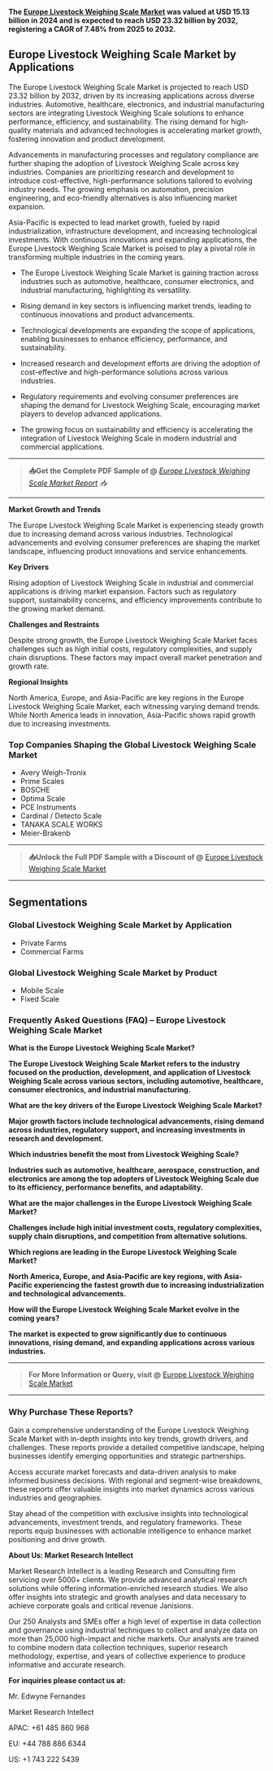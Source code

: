 <p><strong>The <a href="https://www.marketresearchintellect.com/download-sample/?rid=582993&amp;utm_source=Pulse-April-Europe&amp;utm_medium=852">Europe Livestock Weighing Scale Market</a> was valued at USD 15.13 billion in 2024 and is expected to reach USD 23.32 billion by 2032, registering a CAGR of 7.48% from 2025 to 2032.</strong></p><h2>Europe Livestock Weighing Scale Market by Applications&nbsp;</h2><p><p>The Europe Livestock Weighing Scale Market is projected to reach USD 23.32 billion by 2032, driven by its increasing applications across diverse industries. Automotive, healthcare, electronics, and industrial manufacturing sectors are integrating Livestock Weighing Scale solutions to enhance performance, efficiency, and sustainability. The rising demand for high-quality materials and advanced technologies is accelerating market growth, fostering innovation and product development.</p><p>Advancements in manufacturing processes and regulatory compliance are further shaping the adoption of Livestock Weighing Scale across key industries. Companies are prioritizing research and development to introduce cost-effective, high-performance solutions tailored to evolving industry needs. The growing emphasis on automation, precision engineering, and eco-friendly alternatives is also influencing market expansion.</p><p>Asia-Pacific is expected to lead market growth, fueled by rapid industrialization, infrastructure development, and increasing technological investments. With continuous innovations and expanding applications, the Europe Livestock Weighing Scale Market is poised to play a pivotal role in transforming multiple industries in the coming years.</p></p><ul><li><p>The Europe Livestock Weighing Scale Market is gaining traction across industries such as automotive, healthcare, consumer electronics, and industrial manufacturing, highlighting its versatility.</p></li><li><p>Rising demand in key sectors is influencing market trends, leading to continuous innovations and product advancements.</p></li><li><p>Technological developments are expanding the scope of applications, enabling businesses to enhance efficiency, performance, and sustainability.</p></li><li><p>Increased research and development efforts are driving the adoption of cost-effective and high-performance solutions across various industries.</p></li><li><p>Regulatory requirements and evolving consumer preferences are shaping the demand for Livestock Weighing Scale, encouraging market players to develop advanced applications.</p></li><li><p>The growing focus on sustainability and efficiency is accelerating the integration of Livestock Weighing Scale in modern industrial and commercial applications.</p></li></ul><hr /><blockquote><p><strong><span class="font-[700]">📥Get the Complete PDF Sample of @ </span></strong><em><span class="font-[700]"><a href="https://www.marketresearchintellect.com/download-sample/?rid=582993&amp;utm_source=Pulse-April-Europe&amp;utm_medium=852" target="_blank" data-tracking-control-name="article-ssr-frontend-pulse_little-text-block" data-tracking-will-navigate="" data-test-link="">Europe Livestock Weighing Scale Market Report</a>&nbsp;📥</span></em></p></blockquote><hr /><p class="" data-start="77" data-end="360"><strong data-start="77" data-end="105">Market Growth and Trends</strong></p><p class="" data-start="77" data-end="360">The Europe Livestock Weighing Scale Market is experiencing steady growth due to increasing demand across various industries. Technological advancements and evolving consumer preferences are shaping the market landscape, influencing product innovations and service enhancements.</p><p class="" data-start="362" data-end="606"><strong data-start="362" data-end="377">Key Drivers</strong></p><p class="" data-start="362" data-end="606">Rising adoption of Livestock Weighing Scale in industrial and commercial applications is driving market expansion. Factors such as regulatory support, sustainability concerns, and efficiency improvements contribute to the growing market demand.</p><p class="" data-start="608" data-end="849"><strong data-start="608" data-end="637">Challenges and Restraints</strong></p><p class="" data-start="608" data-end="849">Despite strong growth, the Europe Livestock Weighing Scale Market faces challenges such as high initial costs, regulatory complexities, and supply chain disruptions. These factors may impact overall market penetration and growth rate.</p><p class="" data-start="851" data-end="1095"><strong data-start="851" data-end="872">Regional Insights</strong></p><p class="" data-start="851" data-end="1095">North America, Europe, and Asia-Pacific are key regions in the Europe Livestock Weighing Scale Market, each witnessing varying demand trends. While North America leads in innovation, Asia-Pacific shows rapid growth due to increasing investments.</p><p><h3>Top Companies Shaping the Global Livestock Weighing Scale Market </h3><ul><li>Avery Weigh-Tronix</li><li>Prime Scales</li><li>BOSCHE</li><li>Optima Scale</li><li>PCE Instruments</li><li>Cardinal / Detecto Scale</li><li>TANAKA SCALE WORKS</li><li>Meier-Brakenb</li></ul></p><hr /><blockquote><p><strong>📥Unlock the Full PDF Sample with a Discount of @</strong> <a href="https://www.marketresearchintellect.com/ask-for-discount/?rid=582993&amp;utm_source=Pulse-April-Europe&amp;utm_medium=852">Europe Livestock Weighing Scale Market</a></p></blockquote><hr /><p><h2>Segmentations</h2><h3>Global Livestock Weighing Scale Market by Application</h3><ul><li>Private Farms</li><li>Commercial Farms</li></ul><h3>Global Livestock Weighing Scale Market by Product</h3><ul><li>Mobile Scale</li><li>Fixed Scale</li></ul></p><h3><strong>Frequently Asked Questions (FAQ) &ndash; Europe Livestock Weighing Scale Market</strong></h3><p><strong>What is the Europe Livestock Weighing Scale Market?</strong></p><p><strong>The Europe Livestock Weighing Scale Market refers to the industry focused on the production, development, and application of Livestock Weighing Scale across various sectors, including automotive, healthcare, consumer electronics, and industrial manufacturing.</strong></p><p><strong>What are the key drivers of the Europe Livestock Weighing Scale Market?</strong></p><p><strong>Major growth factors include technological advancements, rising demand across industries, regulatory support, and increasing investments in research and development.</strong></p><p><strong>Which industries benefit the most from Livestock Weighing Scale?</strong></p><p><strong>Industries such as automotive, healthcare, aerospace, construction, and electronics are among the top adopters of Livestock Weighing Scale due to its efficiency, performance benefits, and adaptability.</strong></p><p><strong>What are the major challenges in the Europe Livestock Weighing Scale Market?</strong></p><p><strong>Challenges include high initial investment costs, regulatory complexities, supply chain disruptions, and competition from alternative solutions.</strong></p><p><strong>Which regions are leading in the Europe Livestock Weighing Scale Market?</strong></p><p><strong>North America, Europe, and Asia-Pacific are key regions, with Asia-Pacific experiencing the fastest growth due to increasing industrialization and technological advancements.</strong></p><p><strong>How will the Europe Livestock Weighing Scale Market evolve in the coming years?</strong></p><p><strong>The market is expected to grow significantly due to continuous innovations, rising demand, and expanding applications across various industries.</strong></p><hr /><blockquote><p><span class="font-[700]"><strong>For More Information or Query, visit&nbsp;@</strong>&nbsp;</span><span class="font-[700]"><a href="https://www.marketresearchintellect.com/product/global-livestock-weighing-scale-market-size-forecast/?utm_source=Linkedin&utm_medium=852" target="_blank" data-tracking-control-name="article-ssr-frontend-pulse_little-text-block" data-tracking-will-navigate="" data-test-link="">Europe Livestock Weighing Scale Market</a></span></p></blockquote><hr /><h3><strong data-start="0" data-end="31">Why Purchase These Reports?</strong></h3><p class="" data-start="35" data-end="297">Gain a comprehensive understanding of the Europe Livestock Weighing Scale Market with in-depth insights into key trends, growth drivers, and challenges. These reports provide a detailed competitive landscape, helping businesses identify emerging opportunities and strategic partnerships.</p><p class="" data-start="299" data-end="540">Access accurate market forecasts and data-driven analysis to make informed business decisions. With regional and segment-wise breakdowns, these reports offer valuable insights into market dynamics across various industries and geographies.</p><p class="" data-start="542" data-end="784">Stay ahead of the competition with exclusive insights into technological advancements, investment trends, and regulatory frameworks. These reports equip businesses with actionable intelligence to enhance market positioning and drive growth.</p><p><strong><span class="font-[700]">About Us: Market Research Intellect</span></strong></p><p><span class="">Market Research Intellect is a leading Research and Consulting firm servicing over 5000+ clients. We provide advanced analytical research solutions while offering information-enriched research studies.&nbsp;</span>We also offer insights into strategic and growth analyses and data necessary to achieve corporate goals and critical revenue Janisions.</p><p><span class="">Our 250 Analysts and SMEs offer a high level of expertise in data collection and governance using industrial techniques to collect and analyze data on more than 25,000 high-impact and niche markets. Our analysts are trained to combine modern data collection techniques, superior research methodology, expertise, and years of collective experience to produce informative and accurate research.</span></p><p><strong>For inquiries please contact us at:</strong></p><p>Mr. Edwyne Fernandes</p><p>Market Research Intellect</p><p>APAC: +61 485 860 968</p><p>EU: +44 788 886 6344</p><p>US: +1 743 222 5439</p>